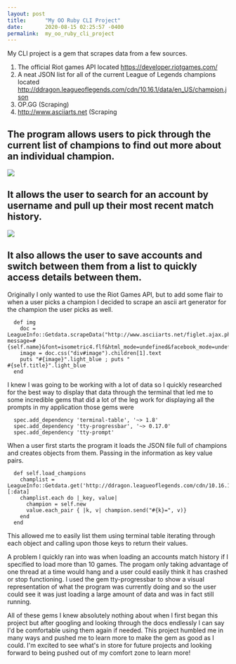 ```yaml
---
layout: post
title:      "My OO Ruby CLI Project"
date:       2020-08-15 02:25:57 -0400
permalink:  my_oo_ruby_cli_project
---
```


My CLI project is a gem that scrapes data from a few sources.
1. The official Riot games API located https://developer.riotgames.com/
2. A neat JSON list for all of the current League of Legends champions located http://ddragon.leagueoflegends.com/cdn/10.16.1/data/en_US/champion.json
3. OP.GG (Scraping)
4. http://www.asciiarts.net (Scraping

## The program allows users to pick through the current list of champions to find out more about an individual champion.
![](https://i.gyazo.com/7ec4fdce912bb089407a453fe5d15fbb.mp4http://)
## It allows the user to search for an account by username and pull up their most recent match history.
![](https://i.gyazo.com/1851aae5fb8bf2a0cd397cefcc48ed3f.mp4http://)

## It also allows the user to save accounts and switch between them from a list to quickly access details between them.

Originally I only wanted to use the Riot Games API, but to add some flair to when a user picks a champion I decided to scrape an ascii art generator for the champion the user picks as well.

```
  def img
    doc = LeagueInfo::Getdata.scrapeData("http://www.asciiarts.net/figlet.ajax.php?message=#{self.name}&font=isometric4.flf&html_mode=undefined&facebook_mode=undefined")
    image = doc.css("div#image").children[1].text
    puts "#{image}".light_blue ; puts "                                                   #{self.title}".light_blue
  end
```

I knew I was going to be working with a lot of data so I quickly researched for the best way to display that data through the terminal that led me to some incredible gems that did a lot of the leg work for displaying all the prompts in my application those gems were
```
  spec.add_dependency 'terminal-table', '~> 1.8'
  spec.add_dependency 'tty-progressbar', '~> 0.17.0'
  spec.add_dependency 'tty-prompt'
```

When a user first starts the program it loads the JSON file full of champions and creates objects from them.
Passing in the information as key value pairs.
```
  def self.load_champions
    champlist = LeagueInfo::Getdata.get('http://ddragon.leagueoflegends.com/cdn/10.16.1/data/en_US/champion.json')[:data]
    champlist.each do |_key, value|
      champion = self.new
      value.each_pair { |k, v| champion.send("#{k}=", v)}
    end
  end
```

This allowed me to easily list them using terminal table iterating through each object and calling upon those keys to return their values.

A problem I quickly ran into was when loading an accounts match history if I specified to load more than 10 games.
The progam only taking advantage of one thread at a time would hang and a user could easily think it has crashed or stop functioning. 
I used the gem tty-progressbar to show a visual representation of what the program was currently doing and so the user could see it was just loading a large amount of data and was in fact still running.

All of these gems I knew absolutely nothing about when I first began this project but after googling and looking through the docs endlessly I can say I'd be comfortable using them again if needed.
This project humbled me in many ways and pushed me to learn more to make the gem as good as I could. I'm excited to see what's in store for future projects and looking forward to being pushed out of my comfort zone to learn more!


